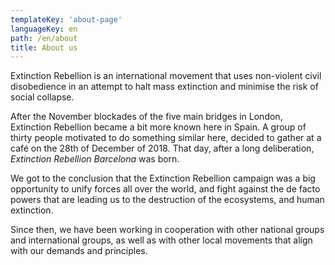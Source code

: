 ```yaml
---
templateKey: 'about-page'
languageKey: en
path: /en/about
title: About us
---
```


Extinction Rebellion is an international movement that uses non-violent civil disobedience in an attempt to halt mass extinction and minimise the risk of social collapse.

After the November blockades of the five main bridges in London, Extinction Rebellion became a bit more known here in Spain. A group of thirty people motivated to do something similar here, decided to gather at a café on the 28th of December of 2018. That day, after a long deliberation, _Extinction Rebellion Barcelona_ was born. 

We got to the conclusion that the Extinction Rebellion campaign was a big opportunity to unify forces all over the world, and fight against the de facto powers that are leading us to the destruction of the ecosystems, and human extinction. 

Since then, we have been working in cooperation with other national groups and international groups, as well as with other local movements that align with our demands and principles. 
